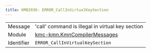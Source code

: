```yaml
---
title: KM02036: ERROR_CallInVirtualKeySection
---
```


|            |           |
|------------|---------- |
| Message    | 'call' command is illegal in virtual key section |
| Module     | [kmc-kmn.KmnCompilerMessages](kmc-kmn.kmncompilermessages) |
| Identifier | `ERROR_CallInVirtualKeySection` |


